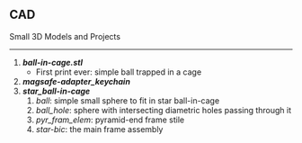 CAD
---
Small 3D Models and Projects

---

1. _**ball-in-cage.stl**_
	- First print ever: simple ball trapped in a cage
2. _**magsafe-adapter_keychain**_
3. _**star_ball-in-cage**_
	1. _ball_: simple small sphere to fit in star ball-in-cage
	2. _ball_hole_: sphere with intersecting diametric holes passing through it
	3. _pyr_fram_elem_: pyramid-end frame stile
	4. _star-bic_: the main frame assembly
